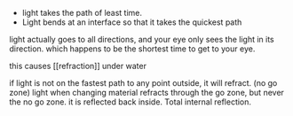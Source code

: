 - light takes the path of least time.  
- Light bends at an interface so that it takes the quickest path

light actually goes to all directions, and your eye only sees the light in its direction. which happens to be the shortest time to get to your eye.

this causes [[refraction]] under water

if light is not on the fastest path to any point outside, it will refract. (no go zone)
light when changing material refracts through the go zone, but never the no go zone.
it is reflected back inside. Total internal reflection.